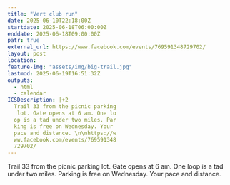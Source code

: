 ```yaml
---
title: "Vert club run"
date: 2025-06-10T22:18:00Z
startdate: 2025-06-18T06:00:00Z
enddate: 2025-06-18T09:00:00Z
patr: true
external_url: https://www.facebook.com/events/769591348729702/
layout: post
location: 
feature-img: "assets/img/big-trail.jpg"
lastmod: 2025-06-19T16:51:32Z
outputs:
  - html
  - calendar
ICSDescription: |+2
  Trail 33 from the picnic parking   lot. Gate opens at 6 am. One lo  op is a tad under two miles. Par  king is free on Wednesday. Your   pace and distance. \n\nhttps://w  ww.facebook.com/events/769591348  729702/
---
```


Trail 33 from the picnic parking lot. Gate opens at 6 am. One loop is a tad under two miles. Parking is free on Wednesday. Your pace and distance. <br>
  <br>
  
